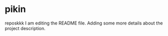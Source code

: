 # pikin
reposkkk
I am editing the README file. Adding some more details about the project description.
